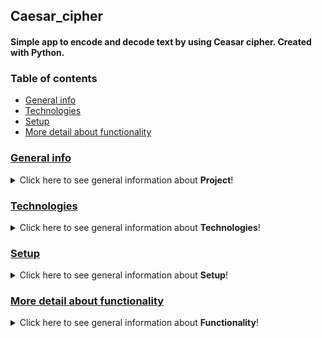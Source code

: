 ## Caesar_cipher
#### Simple app to encode and decode text by using Ceasar cipher. Created with Python.
### Table of contents
* [General info](#general-info)
* [Technologies](#technologies)
* [Setup](#setup)
* [More detail about functionality](#more-detail-about-functionality)

### [General info](#general-info)
<details>
<summary>Click here to see general information about <b>Project</b>!</summary>

The application was created for practice purposes. There were 3 patterns used in  the project: Facade, FactoryMethod and AbstractFactory. The functionality of app was tested by the pytest library. Style and compatibility with PEP8 rules were checked and corrected by the PEP8 Black library. The usage of application was designed from the Menu level. The Menu was created by using the console-menu package. 
</details>

### [Technologies](#technologies)
<details>
<summary>Click here to see general information about <b>Technologies</b>!</summary>

Project is created with:
<ul>
<li>Python</li>
<li>pytest</li>
<li>unitest</li>
</ul>
</details>

### [Setup](#setup)
<details>
<summary>Click here to see general information about <b>Setup</b>!</summary>
<ul>

To run this app:
<li>Clone the repository</li>

```git clone https://github.com/wszemart/caesar_cipher```
<li>In the terminal go to directory with repository and run this command 

``` pip install -r requirements.txt ```</li>
<li>In the terminal go to directory with repository and run this command 

``` python main.py ```</li>
</ul>
</details>

### [More detail about functionality](#more-detail-about-functionality)
<details>
<summary>Click here to see general information about <b>Functionality</b>!</summary>

The application consists of the Menu and the Submenu. Functionalities supported  from the Menu level:
<ul>
<li>choosing type of the action to execute (encrypt/decrypt)</li>
<li>loading data from a file</li>
<li>going to the Submenu (Memory Buffer Menu)</li>
<li>loging out of the application</li>
</ul>
While the program is running, the inserted and loaded data are stored in the list (Memory Buffer functionality). The Submenu as a secondary menu allows:
<ul>
<li>displaying the stored data (Show Buffer)</li>
<li>memory cleaning (Clear Buffer)</li>
<li>removing singular items from the memory (Delete position from Memory Buffer)</li>
<li>saving data as a file in json form (Save Buffer to file)</li>
<li>returning back to the main Menu</li>
</ul>
</details>

